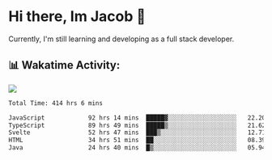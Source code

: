 # Hi there, Im Jacob 👋
Currently, I'm still learning and developing as a full stack developer.

## 📊 Wakatime Activity:

![](https://wakatime.com/share/@bfeff6fe-7f39-433c-bc17-53e716b9a274/5ea5f349-8c2f-4586-bc8c-eb76702f8e49.svg)

<!--START_SECTION:waka-->

```txt
Total Time: 414 hrs 6 mins

JavaScript            92 hrs 14 mins  █████▓░░░░░░░░░░░░░░░░░░░   22.20 %
TypeScript            89 hrs 49 mins  █████▒░░░░░░░░░░░░░░░░░░░   21.62 %
Svelte                52 hrs 47 mins  ███▒░░░░░░░░░░░░░░░░░░░░░   12.71 %
HTML                  34 hrs 51 mins  ██░░░░░░░░░░░░░░░░░░░░░░░   08.39 %
Java                  24 hrs 40 mins  █▒░░░░░░░░░░░░░░░░░░░░░░░   05.94 %
```

<!--END_SECTION:waka-->
